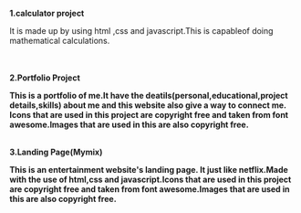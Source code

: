 <b> 1.calculator project</b><br>
<p>It is made up by using html ,css and javascript.This is capableof doing mathematical calculations.</p><br><br>
<b>2.Portfolio Project<b><br>
<p>This is a portfolio of me.It have the deatils(personal,educational,project details,skills) about me and this website also give a way to connect me. Icons that are used in this project are copyright free and taken from font awesome.Images that are used in this are also copyright free.</p><br>
<b>3.Landing Page(Mymix)</b><br>
<p>This is an entertainment website's landing page. It just like netflix.Made with the use of html,css and javascript.Icons that are used in this project are copyright free and taken from font awesome.Images that are used in this are also copyright free.</p><br>

